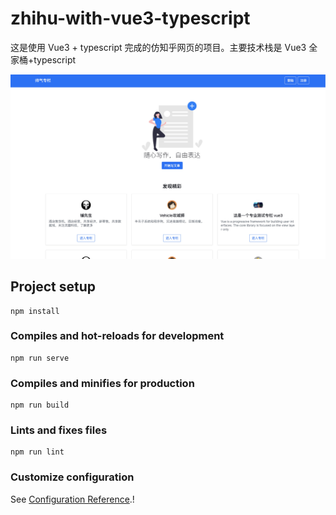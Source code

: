 # zhihu-with-vue3-typescript

这是使用 Vue3 + typescript 完成的仿知乎网页的项目。主要技术栈是 Vue3 全家桶+typescript

![Jietu20201216-173753](./Jietu20201216-173753.jpg)

## Project setup

```
npm install
```

### Compiles and hot-reloads for development

```
npm run serve
```

### Compiles and minifies for production

```
npm run build
```

### Lints and fixes files

```
npm run lint
```

### Customize configuration

See [Configuration Reference](https://cli.vuejs.org/config/).!
